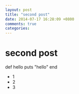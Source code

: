 ```yaml
---
layout: post
title: "second post"
date: 2014-07-17 16:28:09 +0800
comments: true
categories: 
---
```


# second post

def hello
  puts "hello"
end


- 1
- 2
- 3


